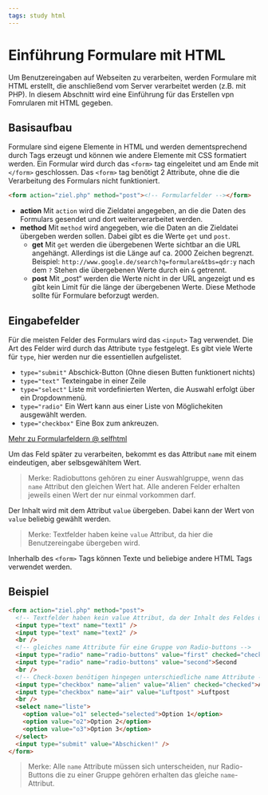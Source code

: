 ```yaml
---
tags: study html
---
```

# Einführung Formulare mit HTML

Um Benutzereingaben auf Webseiten zu verarbeiten, werden Formulare mit HTML erstellt, die anschließend vom Server verarbeitet werden (z.B. mit PHP). In diesem Abschnitt wird eine Einführung für das Erstellen vpn Fomrularen mit HTML gegeben.

## Basisaufbau

Formulare sind eigene Elemente in HTML und werden dementsprechend durch Tags erzeugt und können wie andere Elemente mit CSS formatiert werden.
Ein Formular wird durch das `<form>` tag eingeleitet und am Ende mit `</form>` geschlossen. Das `<form>` tag benötigt 2 Attribute, ohne die die Verarbeitung des Formulars nicht funktioniert.
```html
<form action="ziel.php" method="post"><!-- Formularfelder --></form>
```
* **action** Mit `action` wird die Zieldatei angegeben, an die die Daten des Formulars gesendet und dort weiterverarbeitet werden.
* **method** Mit `method` wird angegeben, wie die Daten an die Zieldatei übergeben werden sollen. Dabei gibt es die Werte `get` und `post`.
  * **get** Mit `get` werden die übergebenen Werte sichtbar an die URL angehängt. Allerdings ist die Länge auf ca. 2000 Zeichen begrenzt.
  Beispiel: `http://www.google.de/search?q=formulare&tbs=qdr:y` nach dem `?` Stehen die übergebenen Werte durch ein `&` getrennt.
  * **post** Mit „post“ werden die Werte nicht in der URL angezeigt und es gibt kein Limit für die länge der übergebenen Werte. Diese Methode sollte für Formulare beforzugt werden.

## Eingabefelder

Für die meisten Felder des Formulars wird das `<input>` Tag verwendet. Die Art des Felder wird durch das Attribute `type` festgelegt. Es gibt viele Werte für `type`, hier werden nur die essentiellen aufgelistet.
* `type="submit"` Abschick-Button (Ohne diesen Butten funktionert nichts)
* `type="text"` Texteingabe in einer Zeile
* `type="select"` Liste mit vordefinierten Werten, die Auswahl erfolgt über ein Dropdownmenü.
* `type="radio"` Ein Wert kann aus einer Liste von Möglichekiten ausgewählt werden.
* `type="checkbox"` Eine Box zum ankreuzen.

[Mehr zu Formularfeldern @ selfhtml](https://wiki.selfhtml.org/wiki/HTML/Formulare/input)

Um das Feld später zu verarbeiten, bekommt es das Attribut `name` mit einem eindeutigen, aber selbsgewähltem Wert.

> Merke: Radiobuttons gehören zu einer Auswahlgruppe, wenn das `name` Attribut den gleichen Wert hat. Alle anderen Felder erhalten jeweils einen Wert der nur einmal vorkommen darf.

Der Inhalt wird mit dem Attribut `value` übergeben. Dabei kann der Wert von `value` beliebig gewählt werden.

> Merke: Textfelder haben keine `value` Attribut, da hier die Benutzereingabe übergeben wird.

Inherhalb des `<form>` Tags können Texte und beliebige andere HTML Tags verwendet werden.

## Beispiel

```html
<form action="ziel.php" method="post">
  <!-- Textfelder haben kein value Attribut, da der Inhalt des Feldes übergeben wird.-->
  <input type="text" name="text1" />
  <input type="text" name="text2" />
  <br />
  <!-- gleiches name Attribute für eine Gruppe von Radio-buttons -->
  <input type="radio" name="radio-buttons" value="first" checked="checked">First
  <input type="radio" name="radio-buttons" value="second">Second
  <br />
  <!-- Check-boxen benötigen hingegen unterschiedliche name Attribute -->
  <input type="checkbox" name="alien" value="Alien" checked="checked">Alien
  <input type="checkbox" name="air" value="Luftpost" >Luftpost
  <br />
  <select name="liste">
    <option value="o1" selected="selected">Option 1</option>
    <option value="o2">Option 2</option>
    <option value="o3">Option 3</option>
  </select>
  <input type="submit" value="Abschicken!" />
</form>
```
>Merke: Alle `name` Attribute müssen sich unterscheiden, nur Radio-Buttons die zu einer Gruppe gehören erhalten das gleiche `name`-Attribut.
